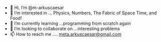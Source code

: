 - 👋 Hi, I’m @m-arkuscaesar
- 👀 I’m interested in ... Physics, Numbers, The Fabric of Space Time, and Food!
- 🌱 I’m currently learning ...programming from scratch again
- 💞️ I’m looking to collaborate on ...interesting problems 
- 📫 How to reach me .... meta.arkuscaesar@gmail.com

<!---
m-arkuscaesar/m-arkuscaesar is a ✨ special ✨ repository because its `README.md` (this file) appears on your GitHub profile.
You can click the Preview link to take a look at your changes.
--->
